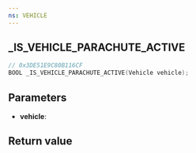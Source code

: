 ```yaml
---
ns: VEHICLE
---
```

## _IS_VEHICLE_PARACHUTE_ACTIVE

```c
// 0x3DE51E9C80B116CF
BOOL _IS_VEHICLE_PARACHUTE_ACTIVE(Vehicle vehicle);
```


## Parameters
* **vehicle**: 

## Return value
